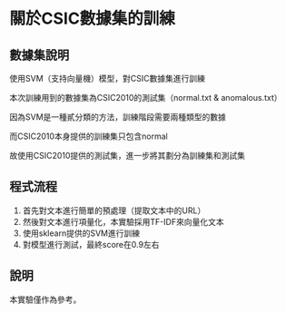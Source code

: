 # 關於CSIC數據集的訓練

## 數據集說明
使用SVM（支持向量機）模型，對CSIC數據集進行訓練

本次訓練用到的數據集為CSIC2010的測試集（normal.txt & anomalous.txt）

因為SVM是一種貳分類的方法，訓練階段需要兩種類型的數據

而CSIC2010本身提供的訓練集只包含normal

故使用CSIC2010提供的測試集，進一步將其劃分為訓練集和測試集

## 程式流程
1. 首先對文本進行簡單的預處理（提取文本中的URL）
2. 然後對文本進行項量化，本實驗採用TF-IDF來向量化文本
3. 使用sklearn提供的SVM進行訓練
4. 對模型進行測試，最終score在0.9左右

## 說明
本實驗僅作為參考。
